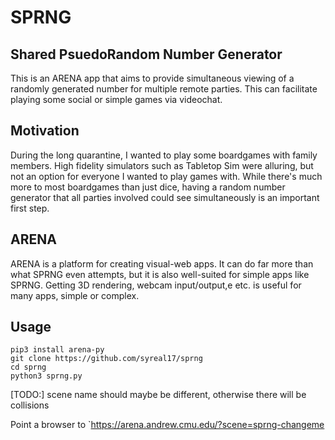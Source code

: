 # SPRNG

## Shared PsuedoRandom Number Generator

This is an ARENA app that aims to provide simultaneous viewing of a
randomly generated number for multiple remote parties. This can 
facilitate playing some social or simple games via videochat.


## Motivation

During the long quarantine, I wanted to play some boardgames with 
family members. High fidelity simulators such as Tabletop Sim were 
alluring, but not an option for everyone I wanted to play games with.
While there's much more to most boardgames than just dice, having a 
random number generator that all parties involved could see 
simultaneously is an important first step.


## ARENA

ARENA is a platform for creating visual-web apps. It can do far more 
than what SPRNG even attempts, but it is also well-suited for simple
apps like SPRNG. Getting 3D rendering, webcam input/output,e etc. is
useful for many apps, simple or complex.


## Usage

```
pip3 install arena-py
git clone https://github.com/syreal17/sprng
cd sprng
python3 sprng.py
```

[TODO:] scene name should maybe be different, otherwise there will be 
collisions

Point a browser to 
`https://arena.andrew.cmu.edu/?scene=sprng-changeme
